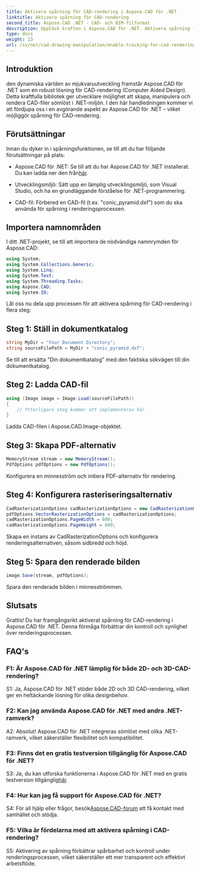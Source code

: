 ```yaml
---
title: Aktivera spårning för CAD-rendering i Aspose.CAD för .NET
linktitle: Aktivera spårning för CAD-rendering
second_title: Aspose.CAD .NET - CAD- och BIM-filformat
description: Upptäck kraften i Aspose.CAD för .NET. Aktivera spårning för CAD-rendering sömlöst. Följ vår steg-för-steg-guide för förbättrad kontroll och effektivitet.
type: docs
weight: 13
url: /sv/net/cad-drawing-manipulation/enable-tracking-for-cad-rendering/
---
```

## Introduktion

den dynamiska världen av mjukvaruutveckling framstår Aspose.CAD för .NET som en robust lösning för CAD-rendering (Computer Aided Design). Detta kraftfulla bibliotek ger utvecklare möjlighet att skapa, manipulera och rendera CAD-filer sömlöst i .NET-miljön. I den här handledningen kommer vi att fördjupa oss i en avgörande aspekt av Aspose.CAD för .NET – vilket möjliggör spårning för CAD-rendering.

## Förutsättningar

Innan du dyker in i spårningsfunktionen, se till att du har följande förutsättningar på plats:

-  Aspose.CAD för .NET: Se till att du har Aspose.CAD för .NET installerat. Du kan ladda ner den från[här](https://releases.aspose.com/cad/net/).

- Utvecklingsmiljö: Sätt upp en lämplig utvecklingsmiljö, som Visual Studio, och ha en grundläggande förståelse för .NET-programmering.

- CAD-fil: Förbered en CAD-fil (t.ex. "conic_pyramid.dxf") som du ska använda för spårning i renderingsprocessen.

## Importera namnområden

I ditt .NET-projekt, se till att importera de nödvändiga namnrymden för Aspose.CAD:

```csharp
using System;
using System.Collections.Generic;
using System.Linq;
using System.Text;
using System.Threading.Tasks;
using Aspose.CAD;
using System.IO;
```

Låt oss nu dela upp processen för att aktivera spårning för CAD-rendering i flera steg:

## Steg 1: Ställ in dokumentkatalog

```csharp
string MyDir = "Your Document Directory";
string sourceFilePath = MyDir + "conic_pyramid.dxf";
```

Se till att ersätta "Din dokumentkatalog" med den faktiska sökvägen till din dokumentkatalog.

## Steg 2: Ladda CAD-fil

```csharp
using (Image image = Image.Load(sourceFilePath))
{
    // Ytterligare steg kommer att implementeras här
}
```

Ladda CAD-filen i Aspose.CAD.Image-objektet.

## Steg 3: Skapa PDF-alternativ

```csharp
MemoryStream stream = new MemoryStream();
PdfOptions pdfOptions = new PdfOptions();
```

Konfigurera en minnesström och initiera PDF-alternativ för rendering.

## Steg 4: Konfigurera rasteriseringsalternativ

```csharp
CadRasterizationOptions cadRasterizationOptions = new CadRasterizationOptions();
pdfOptions.VectorRasterizationOptions = cadRasterizationOptions;
cadRasterizationOptions.PageWidth = 800;
cadRasterizationOptions.PageHeight = 600;
```

Skapa en instans av CadRasterizationOptions och konfigurera renderingsalternativen, såsom sidbredd och höjd.

## Steg 5: Spara den renderade bilden

```csharp
image.Save(stream, pdfOptions);
```

Spara den renderade bilden i minnesströmmen.

## Slutsats

Grattis! Du har framgångsrikt aktiverat spårning för CAD-rendering i Aspose.CAD för .NET. Denna förmåga förbättrar din kontroll och synlighet över renderingsprocessen.

## FAQ's

### F1: Är Aspose.CAD för .NET lämplig för både 2D- och 3D-CAD-rendering?

S1: Ja, Aspose.CAD för .NET stöder både 2D och 3D CAD-rendering, vilket ger en heltäckande lösning för olika designbehov.

### F2: Kan jag använda Aspose.CAD för .NET med andra .NET-ramverk?

A2: Absolut! Aspose.CAD för .NET integreras sömlöst med olika .NET-ramverk, vilket säkerställer flexibilitet och kompatibilitet.

### F3: Finns det en gratis testversion tillgänglig för Aspose.CAD för .NET?

 S3: Ja, du kan utforska funktionerna i Aspose.CAD för .NET med en gratis testversion tillgänglig[här](https://releases.aspose.com/).

### F4: Hur kan jag få support för Aspose.CAD för .NET?

 S4: För all hjälp eller frågor, besök[Aspose.CAD-forum](https://forum.aspose.com/c/cad/19) att få kontakt med samhället och stödja.

### F5: Vilka är fördelarna med att aktivera spårning i CAD-rendering?

S5: Aktivering av spårning förbättrar spårbarhet och kontroll under renderingsprocessen, vilket säkerställer ett mer transparent och effektivt arbetsflöde.